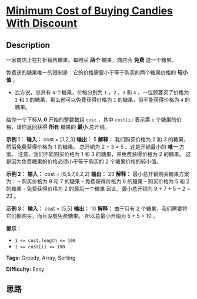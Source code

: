 # [Minimum Cost of Buying Candies With Discount][title]

## Description

一家商店正在打折销售糖果。每购买 **两个**  糖果，商店会 **免费**  送一个糖果。

免费送的糖果唯一的限制是：它的价格需要小于等于购买的两个糖果价格的 **较小值**  。

  * 比方说，总共有 `4` 个糖果，价格分别为 `1` ，`2` ，`3` 和 `4` ，一位顾客买了价格为 `2` 和 `3` 的糖果，那么他可以免费获得价格为 `1` 的糖果，但不能获得价格为 `4` 的糖果。

给你一个下标从 **0**  开始的整数数组 `cost` ，其中 `cost[i]` 表示第 `i` 个糖果的价格，请你返回获得 **所有**  糖果的
**最小**  总开销。



**示例 1：**
            **输入：** cost = [1,2,3]    **输出：** 5    **解释：** 我们购买价格为 2 和 3 的糖果，然后免费获得价格为 1 的糖果。    总开销为 2 + 3 = 5 。这是开销最小的 **唯一**  方案。    注意，我们不能购买价格为 1 和 3 的糖果，并免费获得价格为 2 的糖果。    这是因为免费糖果的价格必须小于等于购买的 2 个糖果价格的较小值。    

**示例 2：**
            **输入：** cost = [6,5,7,9,2,2]    **输出：** 23    **解释：** 最小总开销购买糖果方案为：    - 购买价格为 9 和 7 的糖果    - 免费获得价格为 6 的糖果    - 购买价格为 5 和 2 的糖果    - 免费获得价格为 2 的最后一个糖果    因此，最小总开销为 9 + 7 + 5 + 2 = 23 。    

**示例 3：**
            **输入：** cost = [5,5]    **输出：** 10    **解释：** 由于只有 2 个糖果，我们需要将它们都购买，而且没有免费糖果。    所以总最小开销为 5 + 5 = 10 。    



**提示：**

  * `1 <= cost.length <= 100`
  * `1 <= cost[i] <= 100`


**Tags:** Greedy, Array, Sorting

**Difficulty:** Easy

## 思路

[title]: https://leetcode-cn.com/problems/minimum-cost-of-buying-candies-with-discount
